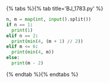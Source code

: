 {% tabs %}{% tab title='BJ_1783.py' %}

```py
n, m = map(int, input().split())
if n == 1:
  print(1)
elif n == 2:
  print(min(4, (m + 1) // 2))
elif m <= 6:
  print(min(4, m))
else:
  print(m - 2)
```

{% endtab %}{% endtabs %}
